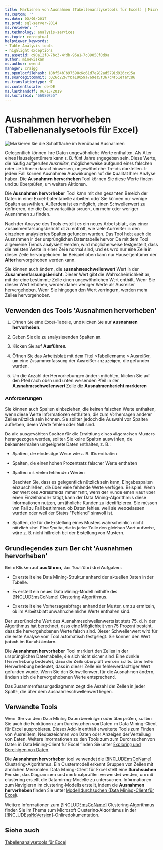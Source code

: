 ```yaml
---
title: Markieren von Ausnahmen (Tabellenanalysetools für Excel) | Microsoft-Dokumentation
ms.custom: ''
ms.date: 03/06/2017
ms.prod: sql-server-2014
ms.reviewer: ''
ms.technology: analysis-services
ms.topic: conceptual
helpviewer_keywords:
- Table Analysis tools
- highlight exceptions
ms.assetid: d90a12f8-7bc3-4fdb-95a1-7c89058f0d9a
author: minewiskan
ms.author: owend
manager: craigg
ms.openlocfilehash: 18bf54b7b97598c6c61d7e282ad5791d926cc25a
ms.sourcegitcommit: 3026c22b7fba19059a769ea5f367c4f51efaf286
ms.translationtype: MT
ms.contentlocale: de-DE
ms.lasthandoff: 06/15/2019
ms.locfileid: "66080755"
---
```

# <a name="highlight-exceptions-table-analysis-tools-for-excel"></a>Ausnahmen hervorheben (Tabellenanalysetools für Excel)
  ![Markieren Sie die Schaltfläche im Menüband Ausnahmen](media/tat-highlightex.gif "Ausnahmen hervorheben-Schaltfläche im Menüband")  
  
 Gelegentlich können Ihre Daten ungewöhnliche Werte enthalten. Als Alter eines Hauseigentümers kann z. B. fünf Jahre angegeben sein. Diese Werte, die häufig aufgerufen *Ausreißer*, möglicherweise aufgrund eines falschen oder sie können darauf hinweisen, ungewöhnliche Trends darstellen. In jedem Fall können Ausnahmen Auswirkungen auf die Qualität Ihrer Analyse haben. Die **Ausnahmen hervorheben** Tool können Sie diese Werte finden und zu überprüfen, um weitere Aktionen.  
  
 Die **Ausnahmen hervorheben** Tool kann mit den gesamten Bereich der Daten in einer Excel-Datentabelle arbeiten oder Sie können nur wenige Spalten auswählen. Außerdem ist es möglich, einen Schwellenwert zu definieren, der die Datenvariabilität steuert, um mehr oder weniger Ausnahmen zu finden.  
  
 Nach der Analyse des Tools erstellt es ein neues Arbeitsblatt, das einen Zusammenfassungsbericht dazu enthält, wie viele Ausreißer in den einzelnen analysierten Spalten gefunden wurden. Das Tool hebt auch die Ausnahmen in der ursprünglichen Datentabelle hervor. Da mit dem Tool allgemeine Trends analysiert werden, wird möglicherweise festgestellt, dass die meisten Werte in einer Zeile normal sind, und es wird nur eine Zelle in dieser Zeile hervorgehoben. Im Beispiel oben kann nur Hauseigentümer der **Alter** hervorgehoben werden kann.  
  
 Sie können auch ändern, die **ausnahmeschwellenwert** Wert in der **Zusammenfassungsbericht**. Dieser Wert gibt die Wahrscheinlichkeit an, mit der eine bestimmte Zelle einen ungewöhnlichen Wert enthält. Wenn Sie diesen Wert erhöhen, werden daher weniger Werte als Ausreißer hervorgehoben. Wenn Sie hingegen den Wert verringern, werden mehr Zellen hervorgehoben.  
  
## <a name="using-the-highlight-exceptions-tool"></a>Verwenden des Tools 'Ausnahmen hervorheben'  
  
1.  Öffnen Sie eine Excel-Tabelle, und klicken Sie auf **Ausnahmen hervorheben**.  
  
2.  Geben Sie die zu analysierenden Spalten an.  
  
3.  Klicken Sie auf **Ausführen**.  
  
4.  Öffnen Sie das Arbeitsblatt mit dem Titel \<Tabellenname > Ausreißer, um eine Zusammenfassung der Ausreißer anzuzeigen, die gefunden wurden.  
  
5.  Um die Anzahl der Hervorhebungen ändern möchten, klicken Sie auf den Pfeil nach oben und unten weisenden Pfeil in der **Ausnahmeschwellenwert** Zeile die **Ausnahmenbericht markieren**.  
  
### <a name="requirements"></a>Anforderungen  
 Sie können auch Spalten einbeziehen, die keinen falschen Werte enthalten, wenn diese Werte Informationen enthalten, die zum Vorhersagen anderer Zeilen nützlich sein können. Sie sollten jedoch die Auswahl von Spalten aufheben, deren Werte fehlen oder Null sind.  
  
 Da alle ausgewählten Spalten für die Ermittlung eines allgemeinen Musters herangezogen werden, sollten Sie keine Spalten auswählen, die bekanntermaßen ungeeignete Daten enthalten, z. B.:  
  
-   Spalten, die eindeutige Werte wie z. B. IDs enthalten  
  
-   Spalten, die einen hohen Prozentsatz falscher Werte enthalten  
  
-   Spalten mit vielen fehlenden Werten  
  
     Beachten Sie, dass es gelegentlich nützlich sein kann, Eingabespalten einzuschließen, die über viele fehlende Werte verfügen. Beispiel: Wenn der Wert des Adressfelds immer fehlt, wenn der Kunde einen Kauf über einen Einzelhändler tätigt, kann der Data Mining-Algorithmus diese Informationen nutzen, um ähnliche Kunden zu identifizieren. Sie müssen von Fall zu Fall bestimmen, ob Daten fehlen, weil sie weggelassen wurden oder weil der Status "Fehlend" sinnvoll ist.  
  
-   Spalten, die für die Erstellung eines Musters wahrscheinlich nicht nützlich sind. Eine Spalte, die in jeder Zeile den gleichen Wert aufweist, wäre z. B. nicht hilfreich bei der Erstellung von Mustern.  
  
## <a name="understanding-the-highlight-exceptions-report"></a>Grundlegendes zum Bericht 'Ausnahmen hervorheben'  
 Beim Klicken auf **ausführen**, das Tool führt drei Aufgaben:  
  
-   Es erstellt eine Data Mining-Struktur anhand der aktuellen Daten in der Tabelle.  
  
-   Es erstellt ein neues Data Mining-Modell mithilfe des [!INCLUDE[msCoName](../includes/msconame-md.md)] Clustering-Algorithmus.  
  
-   Es erstellt eine Vorhersageabfrage anhand der Muster, um zu ermitteln, ob im Arbeitsblatt unwahrscheinliche Werte enthalten sind.  
  
 Der ursprüngliche Wert des Ausnahmeschwellenwerts ist stets 75, d. h. der Algorithmus hat berechnet, dass eine Möglichkeit von 75 Prozent besteht, dass die hervorgehobenen Werte falsch sind. Dieser Schwellenwert wird für die erste Analyse vom Tool automatisch festgelegt. Sie können den Wert jedoch im Bericht ändern.  
  
 Die **Ausnahmen hervorheben** Tool markiert den Zellen in der ursprünglichen Datentabelle, die sich nicht sicher sind. Eine dunkle Hervorhebung bedeutet, dass die Zeile überprüft werden sollte. Eine helle Hervorhebung bedeutet, dass in dieser Zelle ein fehlerverdächtiger Wert gefunden wurde. Wenn Sie den Schwellenwert für die Ausnahmen ändern, ändern sich die hervorgehobenen Werte entsprechend.  
  
 Das Zusammenfassungsdiagramm zeigt die Anzahl der Zellen in jeder Spalte, die über dem Ausnahmeschwellenwert liegen.  
  
## <a name="related-tools"></a>Verwandte Tools  
 Wenn Sie vor dem Data Mining Daten bereinigen oder überprüfen, sollten Sie auch die Funktionen zum Durchsuchen von Daten im Data Mining-Client für Excel ausprobieren. Dieses Add-In enthält erweiterte Tools zum Finden von Ausreißern, Neubezeichnen von Daten oder Anzeigen der Verteilung von Daten. Weitere Informationen zu den Tools zum zum Durchsuchen von Daten in Data Mining-Client für Excel finden Sie unter [Exploring und Bereinigen von Daten](exploring-and-cleaning-data.md).  
  
 Die **Ausnahmen hervorheben** tool verwendet die [!INCLUDE[msCoName](../includes/msconame-md.md)] Clustering-Algorithmus. Ein Clustermodell erkennt Gruppen von Zeilen mit ähnlichen Merkmalen. Data Mining-Client für Excel stellt eine **Durchsuchen** Fenster, das Diagrammen und merkmalprofilen verwendet werden, um mit clustering erstellt die Datamining-Modelle zu untersuchen. Informationen zum Navigieren im clustering-Modells erstellt, indem die **Ausnahmen hervorheben** finden Sie unter [Modell durchsuchen (Data Mining-Client für Excel)](highlight-exceptions-table-analysis-tools-for-excel.md).  
  
 Weitere Informationen zum [!INCLUDE[msCoName](../includes/msconame-md.md)] Clustering-Algorithmus finden Sie im Thema zum Microsoft Clustering-Algorithmus in der [!INCLUDE[ssNoVersion](../includes/ssnoversion-md.md)]-Onlinedokumentation.  
  
## <a name="see-also"></a>Siehe auch  
 [Tabellenanalysetools für Excel](table-analysis-tools-for-excel.md)  
  
  
